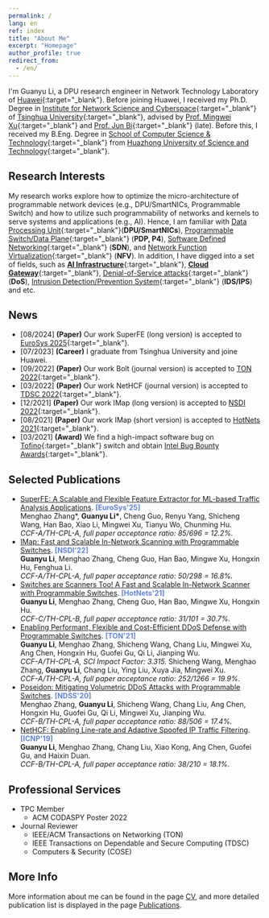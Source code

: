 ```yaml
---
permalink: /
lang: en
ref: index
title: "About Me"
excerpt: "Homepage"
author_profile: true
redirect_from: 
  - /en/
---
```


I'm Guanyu Li, a DPU research engineer in Network Technology Laboratory of [Huawei](https://www.huawei.com){:target="\_blank"}.
Before joining Huawei, I received my Ph.D. Degree in [Institute for Network Science and Cyberspace](http://www.insc.tsinghua.edu.cn){:target="\_blank"} of [Tsinghua University](https://www.tsinghua.edu.cn){:target="\_blank"}, advised by [Prof. Mingwei Xu](http://routing.netlab.edu.cn/tiki-index.php?page=Mingwei+Xu){:target="\_blank"} and [Prof. Jun Bi](http://netarchlab.tsinghua.edu.cn/~junbi/){:target="\_blank"} (late).
Before this,
I received my B.Eng. Degree in [School of Computer Science & Technology](http://cs.hust.edu.cn){:target="\_blank"} from [Huazhong University of Science and Technology](http://www.hust.edu.cn){:target="\_blank"}.

Research Interests
------
My research works explore how to optimize the micro-architecture of programmable network devices (e.g., DPU/SmartNICs, Programmable Switch) and how to utilize such programmability of networks and kernels to serve systems and applications (e.g., AI).
Hence, I am familiar with [Data Processing Unit](https://www.fs.com/eu-en/blog/fs-smartnic-solutions-understanding-asic-fpga-and-dpu-architectures-26648.html){:target="\_blank"}(**DPU/SmartNICs**), [Programmable Switch/Data Plane](https://searchnetworking.techtarget.com/answer/What-is-a-programmable-data-plane-and-where-does-P4-fit-in){:target="\_blank"} (**PDP, P4**), [Software Defined Networking](https://en.wikipedia.org/wiki/Software-defined_networking){:target="\_blank"} (**SDN**), and [Network Function Virtualization](https://en.wikipedia.org/wiki/Network_function_virtualization){:target="\_blank"} (**NFV**).
In addition, I have digged into a set of fields, such as [**AI Infrastructure**](https://www.nvidia.com/en-us/data-center/resources/){:target="\_blank"}, [**Cloud Gateway**](https://www.telco.com/blog/what-is-cloud-gateway/){:target="\_blank"}, [Denial-of-Service attacks](https://en.wikipedia.org/wiki/Denial-of-service_attack){:target="\_blank"} (**DoS**), [Intrusion Detection/Prevention System](https://en.wikipedia.org/wiki/Intrusion_detection_system){:target="\_blank"} (**IDS/IPS**) and etc. 

News
------
* [08/2024] **(Paper)** Our work SuperFE (long version) is accepted to [EuroSys 2025](https://dl.acm.org/doi/10.1145/3689031.3696081){:target="\_blank"}.
* [07/2023] **(Career)** I graduate from Tsinghua University and joine Huawei.
* [09/2022] **(Paper)** Our work Bolt (journal version) is accepted to [TON 2022](https://ieeexplore.ieee.org/document/9875219){:target="\_blank"}.
* [03/2022] **(Paper)** Our work NetHCF (journal version) is accepted to [TDSC 2022](https://ieeexplore.ieee.org/document/9740002){:target="\_blank"}.
* [12/2021] **(Paper)** Our work IMap (long version) is accepted to [NSDI 2022](https://www.usenix.org/conference/nsdi22){:target="\_blank"}.
* [08/2021] **(Paper)** Our work IMap (short version) is accepted to [HotNets 2021](https://conferences.sigcomm.org/hotnets/2021){:target="\_blank"}.
* [03/2021] **(Award)** We find a high-impact software bug on [Tofino](https://www.intel.com/content/www/us/en/products/network-io/programmable-ethernet-switch.html){:target="\_blank"} switch and obtain [Intel Bug Bounty Awards](https://www.intel.com/content/www/us/en/security-center/bug-bounty-program.html){:target="\_blank"}.

Selected Publications
------
* [SuperFE: A Scalable and Flexible Feature Extractor for ML-based Traffic Analysis Applications](/publications/2025-03-EuroSys-SuperFE). **<font color="#6384E2">[EuroSys'25]</font>**  
Menghao Zhang\*, **Guanyu Li\***, Cheng Guo, Renyu Yang, Shicheng Wang, Han Bao, Xiao Li, Mingwei Xu, Tianyu Wo, Chunming Hu.  
*CCF-A/TH-CPL-A, full paper acceptance ratio: 85/696 = 12.2%.*
* [IMap: Fast and Scalable In-Network Scanning with Programmable Switches](/publications/2022-04-NSDI-IMap). **<font color="#6384E2">[NSDI'22]</font>**  
**Guanyu Li**, Menghao Zhang, Cheng Guo, Han Bao, Mingwe Xu, Hongxin Hu, Fenghua Li.  
*CCF-A/TH-CPL-A, full paper acceptance ratio: 50/298 = 16.8%.*
* [Switches are Scanners Too! A Fast and Scalable In-Network Scanner with Programmable Switches](/publications/2021-11-HotNets-IMap). **<font color="#6384E2">[HotNets'21]</font>**  
**Guanyu Li**, Menghao Zhang, Cheng Guo, Han Bao, Mingwe Xu, Hongxin Hu.  
*CCF-C/TH-CPL-B, full paper acceptance ratio: 31/101 = 30.7%.*
* [Enabling Performant, Flexible and Cost-Efficient DDoS Defense with Programmable Switches](/publications/2021-06-TON-Poseidon). **<font color="#6384E2">[TON'21]</font>**  
**Guanyu Li**, Menghao Zhang, Shicheng Wang, Chang Liu, Mingwei Xu, Ang Chen, Hongxin Hu, Guofei Gu, Qi Li, Jianping Wu.  
*CCF-A/TH-CPL-A, SCI Impact Factor: 3.315.*
Shicheng Wang, Menghao Zhang, **Guanyu Li**, Chang Liu, Ying Liu, Xuya Jia, Mingwei Xu.  
*CCF-A/TH-CPL-A, full paper acceptance ratio: 252/1266 = 19.9%.*
* [Poseidon: Mitigating Volumetric DDoS Attacks with Programmable Switches](/publications/2020-02-NDSS-Poseidon). **<font color="#6384E2">[NDSS'20]</font>**  
Menghao Zhang, **Guanyu Li**, Shicheng Wang, Chang Liu, Ang Chen, Hongxin Hu, Guofei Gu, Qi Li, Mingwei Xu, Jianping Wu.  
*CCF-B/TH-CPL-A, full paper acceptance ratio: 88/506 = 17.4%.*
* [NetHCF: Enabling Line-rate and Adaptive Spoofed IP Traffic Filtering](/publications/2019-10-ICNP-NetHCF). **<font color="#6384E2">[ICNP'19]</font>**  
**Guanyu Li**, Menghao Zhang, Chang Liu, Xiao Kong, Ang Chen, Guofei Gu, and Haixin Duan.  
*CCF-B/TH-CPL-A, full paper acceptance ratio: 38/210 = 18.1%.*

Professional Services
------
* TPC Member
  * ACM CODASPY Poster 2022
* Journal Reviewer
  * IEEE/ACM Transactions on Networking (TON)
  * IEEE Transactions on Dependable and Secure Computing (TDSC)
  * Computers & Security (COSE)

More Info
------
More information about me can be found in the page [CV](/cv), and more detailed publication list is displayed in the page [Publications](/publications).
